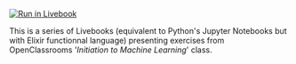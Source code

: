 [![Run in Livebook](https://livebook.dev/badge/v1/gray.svg)](https://livebook.dev/run?url=https%3A%2F%2Fraw.githubusercontent.com%2FSancxo%2Foc_livebooks%2Fmain%2Foc_linear_regression_livebook.livemd)

This is a series of Livebooks (equivalent to Python's Jupyter Notebooks but with Elixir functionnal language) presenting exercises from OpenClassrooms '_Initiation to Machine Learning_' class. 